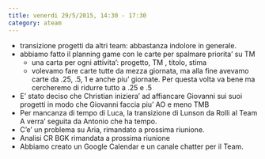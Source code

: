 ```yaml
---
title: venerdi 29/5/2015, 14:30 - 17:30
category: ateam
---
```

* transizione progetti da altri team: abbastanza indolore in generale.
* abbiamo fatto il planning game con le carte per spalmare priorita’ su TM 
	* una carta per ogni attivita’: progetto, TM , titolo, stima
	* volevamo fare carte tutte da mezza giornata, ma alla fine avevamo carte da .25, .5, 1 e anche piu’ giornate. 
	Per questa volta va bene ma cercheremo 	di ridurre tutto a .25 e .5
* E’ stato deciso che Christian iniziera’ ad affiancare Giovanni sui suoi progetti in modo che Giovanni faccia piu’ AO e meno TMB
* Per mancanza di tempo di Luca, la transizione di Lunson da Rolli al Team A verra’ seguita da Antonio che ha tempo. 
* C’e’ un problema su Aria, rimandato a prossima riunione. 
* Analisi CR BGK rimandata a prossima riunione
* Abbiamo creato un Google Calendar e un canale chatter per il Team. 


